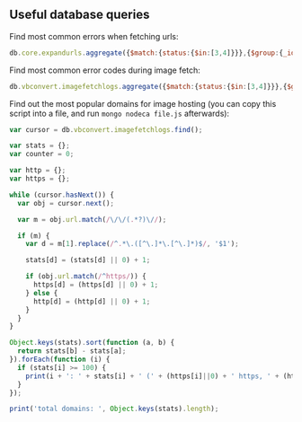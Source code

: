 
## Useful database queries

Find most common errors when fetching urls:

```js
db.core.expandurls.aggregate({$match:{status:{$in:[3,4]}}},{$group:{_id:'$error',count:{$sum:1}}},{$sort:{count:-1}})
```

Find most common error codes during image fetch:

```js
db.vbconvert.imagefetchlogs.aggregate({$match:{status:{$in:[3,4]}}},{$group:{_id:'$error_code',count:{$sum:1}}},{$sort:{count:-1}})
```

Find out the most popular domains for image hosting (you can copy this script into a file, and run `mongo nodeca file.js` afterwards):

```js
var cursor = db.vbconvert.imagefetchlogs.find();

var stats = {};
var counter = 0;

var http = {};
var https = {};

while (cursor.hasNext()) {
  var obj = cursor.next();

  var m = obj.url.match(/\/\/(.*?)\//);

  if (m) {
    var d = m[1].replace(/^.*\.([^\.]*\.[^\.]*)$/, '$1');

    stats[d] = (stats[d] || 0) + 1;

    if (obj.url.match(/^https/)) {
      https[d] = (https[d] || 0) + 1;
    } else {
      http[d] = (http[d] || 0) + 1;
    }
  }
}

Object.keys(stats).sort(function (a, b) {
  return stats[b] - stats[a];
}).forEach(function (i) {
  if (stats[i] >= 100) {
    print(i + ': ' + stats[i] + ' (' + (https[i]||0) + ' https, ' + (http[i]||0) + ' http)');
  }
});

print('total domains: ', Object.keys(stats).length);
```


